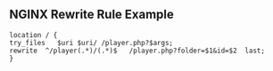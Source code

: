 ## NGINX Rewrite Rule Example

    location / {
    try_files   $uri $uri/ /player.php?$args;
	rewrite  ^/player(.*)/(.*)$   /player.php?folder=$1&id=$2  last;
    }